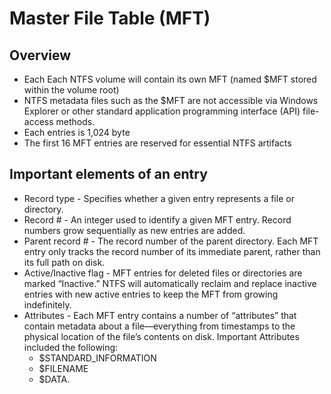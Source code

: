 # Master File Table \(MFT\)

## Overview
* Each Each NTFS volume will contain its own MFT (named $MFT stored within the volume root)
* NTFS metadata files such as the $MFT are not accessible via Windows Explorer or other standard application programming interface (API) file-access methods. 
* Each entries is 1,024 byte
* The first 16 MFT entries are reserved for essential NTFS artifacts

## Important elements of an entry
* Record type - Specifies whether a given entry represents a file or directory.
* Record # - An integer used to identify a given MFT entry. Record numbers grow sequentially as new entries are added.
* Parent record # - The record number of the parent directory. Each MFT entry only tracks the record number of its immediate parent, rather than its full path on disk. 
* Active/Inactive flag - MFT entries for deleted files or directories are marked “Inactive.” NTFS will automatically reclaim and replace inactive entries with new active entries to keep the MFT from growing indefinitely.
* Attributes - Each MFT entry contains a number of “attributes” that contain metadata about a file—everything from timestamps to the physical location of the file’s contents on disk. 
 Important Attributes included the following:
  * $STANDARD_INFORMATION
  * $FILENAME
  * $DATA.
